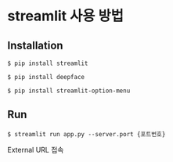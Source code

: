 # streamlit 사용 방법

## Installation

```shell
$ pip install streamlit
```

```shell
$ pip install deepface
```

```shell
$ pip install streamlit-option-menu
```

## Run

```shell
$ streamlit run app.py --server.port {포트번호}
```

External URL 접속
